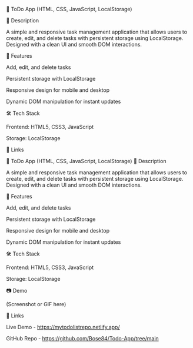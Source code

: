 📝 ToDo App (HTML, CSS, JavaScript, LocalStorage)

📌 Description

A simple and responsive task management application that allows users to create, edit, and delete tasks with persistent storage using LocalStorage. Designed with a clean UI and smooth DOM interactions.

🚀 Features

Add, edit, and delete tasks

Persistent storage with LocalStorage

Responsive design for mobile and desktop

Dynamic DOM manipulation for instant updates

🛠 Tech Stack

Frontend: HTML5, CSS3, JavaScript

Storage: LocalStorage



🔗 Links

📝 ToDo App (HTML, CSS, JavaScript, LocalStorage)
📌 Description

A simple and responsive task management application that allows users to create, edit, and delete tasks with persistent storage using LocalStorage. Designed with a clean UI and smooth DOM interactions.

🚀 Features

Add, edit, and delete tasks

Persistent storage with LocalStorage

Responsive design for mobile and desktop

Dynamic DOM manipulation for instant updates

🛠 Tech Stack

Frontend: HTML5, CSS3, JavaScript

Storage: LocalStorage

📷 Demo

(Screenshot or GIF here)

🔗 Links

Live Demo - https://mytodolistrepo.netlify.app/

GitHub Repo - https://github.com/Bose84/Todo-App/tree/main
